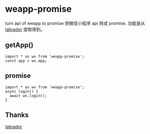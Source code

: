 # weapp-promise

turn api of weapp to promise 把微信小程序 api 转成 promise. 功能是从 [labrador](https://github.com/maichong/labrador) 提取得到。

## getApp()

```
import * as wx from 'weapp-promise';
const app = wx.app;
```

## promise

```
import * as wx from 'weapp-promise';
async login() {
  await wx.login();
}
```

## Thanks

[labrador](https://github.com/maichong/labrador)
